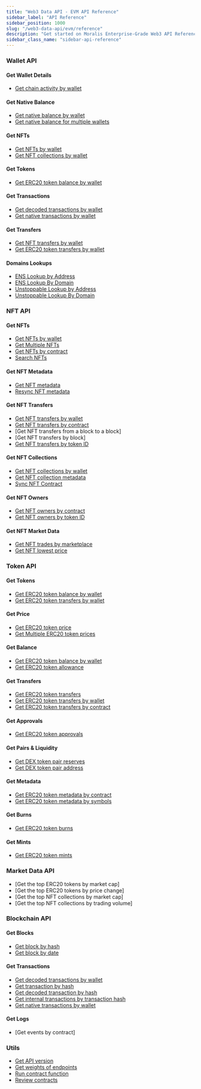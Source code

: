 ```yaml
---
title: "Web3 Data API - EVM API Reference"
sidebar_label: "API Reference"
sidebar_position: 1000
slug: "/web3-data-api/evm/reference"
description: "Get started on Moralis Enterprise-Grade Web3 API Reference."
sidebar_class_name: "sidebar-api-reference"
---
```


### Wallet API

#### Get Wallet Details

- [Get chain activity by wallet](/web3-data-api/evm/reference/wallet-api/get-chain-activity-by-wallet)

#### Get Native Balance

- [Get native balance by wallet](/web3-data-api/evm/reference/get-native-balance)
- [Get native balance for multiple wallets](/web3-data-api/evm/reference/get-native-balances-for-addresses)

#### Get NFTs

- [Get NFTs by wallet](/web3-data-api/evm/reference/wallet-api/get-nfts-by-wallet)
- [Get NFT collections by wallet](/web3-data-api/evm/reference/wallet-api/get-nft-collections-by-wallet)

#### Get Tokens

- [Get ERC20 token balance by wallet](/web3-data-api/evm/reference/wallet-api/get-token-balances-by-wallet)

#### Get Transactions

- [Get decoded transactions by wallet](/web3-data-api/evm/reference/wallet-api/get-decoded-transactions-by-wallet)
- [Get native transactions by wallet](/web3-data-api/evm/reference/wallet-api/get-transactions-by-wallet)

#### Get Transfers

- [Get NFT transfers by wallet](/web3-data-api/evm/reference/wallet-api/get-wallet-nft-transfers)
- [Get ERC20 token transfers by wallet](/web3-data-api/evm/reference/wallet-api/get-wallet-token-transfers)

#### Domains Lookups

- [ENS Lookup by Address](/web3-data-api/evm/reference/wallet-api/resolve-address)
- [ENS Lookup By Domain](/web3-data-api/evm/reference/wallet-api/resolve-ens-domain)
- [Unstoppable Lookup by Address](/web3-data-api/evm/reference/wallet-api/resolve-address-to-domain)
- [Unstoppable Lookup By Domain](/web3-data-api/evm/reference/wallet-api/resolve-domain)

### NFT API

#### Get NFTs

- [Get NFTs by wallet](/web3-data-api/evm/reference/get-wallet-nfts)
- [Get Multiple NFTs](/web3-data-api/evm/reference/get-multiple-nfts)
- [Get NFTs by contract](/web3-data-api/evm/reference/get-contract-nfts)
- [Search NFTs](/2.0/web3-data-api/evm/reference/search-nfts)

#### Get NFT Metadata

- [Get NFT metadata](/web3-data-api/evm/reference/get-nft-metadata)
- [Resync NFT metadata](/web3-data-api/evm/reference/resync-metadata)

#### Get NFT Transfers

- [Get NFT transfers by wallet](/web3-data-api/evm/reference/get-wallet-nft-transfers)
- [Get NFT transfers by contract](/web3-data-api/evm/reference/get-nft-contract-transfers)
- [Get NFT transfers from a block to a block]
- [Get NFT transfers by block]
- [Get NFT transfers by token ID](/web3-data-api/evm/reference/get-nft-transfers)

#### Get NFT Collections

- [Get NFT collections by wallet](/web3-data-api/evm/reference/get-wallet-nft-collections)
- [Get NFT collection metadata](/web3-data-api/evm/reference/get-nft-contract-metadata)
- [Sync NFT Contract](/web3-data-api/evm/reference/sync-nft-contract)

#### Get NFT Owners

- [Get NFT owners by contract](/web3-data-api/evm/reference/get-nft-owners)
- [Get NFT owners by token ID](/web3-data-api/evm/reference/get-nft-token-id-owners)

#### Get NFT Market Data

- [Get NFT trades by marketplace](/web3-data-api/evm/reference/get-nft-trades)
- [Get NFT lowest price](/web3-data-api/evm/reference/get-nft-lowest-price)

### Token API

#### Get Tokens

- [Get ERC20 token balance by wallet](/web3-data-api/evm/reference/get-wallet-token-balances)
- [Get ERC20 token transfers by wallet](/web3-data-api/evm/reference/get-wallet-token-transfers)

#### Get Price

- [Get ERC20 token price](/web3-data-api/evm/reference/get-token-price)
- [Get Multiple ERC20 token prices](/web3-data-api/evm/reference/get-multiple-token-prices)

#### Get Balance

- [Get ERC20 token balance by wallet](/web3-data-api/evm/reference/get-wallet-token-balances)
- [Get ERC20 token allowance]()

#### Get Transfers

- [Get ERC20 token transfers](/2.0/web3-data-api/reference/get-erc20-transfers)
- [Get ERC20 token transfers by wallet](/web3-data-api/evm/reference/get-wallet-token-transfers)
- [Get ERC20 token transfers by contract](/web3-data-api/evm/reference/get-token-transfers)

#### Get Approvals

- [Get ERC20 token approvals](/2.0/web3-data-api/evm/reference/get-erc20-approvals)

#### Get Pairs & Liquidity

- [Get DEX token pair reserves](/web3-data-api/evm/reference/get-pair-reserves)
- [Get DEX token pair address](/web3-data-api/evm/reference/get-pair-address)

#### Get Metadata

- [Get ERC20 token metadata by contract](/web3-data-api/evm/reference/get-token-metadata)
- [Get ERC20 token metadata by symbols](/web3-data-api/evm/reference/get-token-metadata-by-symbol)

#### Get Burns

- [Get ERC20 token burns](/2.0/web3-data-api/evm/reference/get-erc20-burns)

#### Get Mints

- [Get ERC20 token mints](/2.0/web3-data-api/evm/reference/get-erc20-mints)

### Market Data API

- [Get the top ERC20 tokens by market cap]
- [Get the top ERC20 tokens by price change]
- [Get the top NFT collections by market cap]
- [Get the top NFT collections by trading volume]

### Blockchain API

#### Get Blocks

- [Get block by hash](/web3-data-api/evm/reference/get-block)
- [Get block by date](/web3-data-api/evm/reference/get-date-to-block)

#### Get Transactions

- [Get decoded transactions by wallet](/web3-data-api/evm/reference/get-decoded-wallet-transaction)
- [Get transaction by hash](/web3-data-api/evm/reference/get-transaction)
- [Get decoded transaction by hash](/web3-data-api/evm/reference/get-decoded-transaction)
- [Get internal transactions by transaction hash](/web3-data-api/evm/reference/get-internal-transactions)
- [Get native transactions by wallet](/web3-data-api/evm/reference/get-wallet-transactions)

#### Get Logs

- [Get events by contract]

### Utils

- [Get API version](/web3-data-api/evm/reference/web3-api-version)
- [Get weights of endpoints](/web3-data-api/evm/reference/endpoint-weights)
- [Run contract function](/2.0/web3-data-api/evm/reference/run-contract-function)
- [Review contracts](/web3-data-api/evm/reference/contracts-review)
